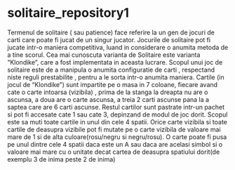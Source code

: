 # solitaire_repository1
Termenul de solitaire ( sau patience) face referire la un gen de jocuri de carti care poate fi jucat de un singur jucator. Jocurile de solitaire pot fi jucate intr-o maniera competitiva, luand in considerare o anumita metoda de a tine scorul. Cea mai cunoscuta varianta de Solitaire este varianta “Klondike”, care a fost implementata in aceasta lucrare. Scopul unui joc de solitaire este de a manipula o anumita configuratie de carti , respectand niste reguli prestabilite , pentru a le sorta intr-o anumita maniera. Cartile (in jocul de “Klondike”) sunt impartite pe o masa in 7 coloane, fiecare avand cate o carte intoarsa (vizibila) , prima de la stanga la dreapta nu are o ascunsa, a doua are o carte ascunsa, a treia 2 carti ascunse pana la a saptea care are 6 carti ascunse. Restul cartilor sunt pastrate intr-un pachet si pot fi accesate cate 1 sau cate 3, depinzand de modul de joc dorit. Scopul este sa muti toate cartile in unul din cele 4 spatii. Orice carte vizibila si toate cartile de deasupra vizibile pot fi mutate pe o carte vizibila de valoare mai mare de 1 si de alta culoare(rosu/negru si negru/rosu). O carte poate fi pusa pe unul dintre cele 4 spatii daca este un A sau daca are acelasi simbol si o valoare mai mare cu o unitate decat cartea de deasupra spatiului dorit(de exemplu 3 de inima peste 2 de inima)
